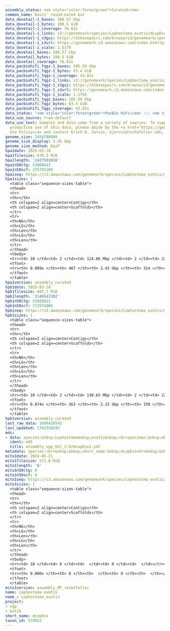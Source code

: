 ```yaml
---
assembly_status: <em style="color:forestgreen">Curated</em>
common_name: Davis' round-eared bat
data_dovetail-1_bases: 188.57 Gbp
data_dovetail-1_bytes: 108.5 GiB
data_dovetail-1_coverage: 76.82x
data_dovetail-1_links: s3://genomeark/species/Lophostoma_evotis/mLopEvo1/genomic_data/dovetail/<br>
data_dovetail-1_s3gui: https://42basepairs.com/browse/s3/genomeark/species/Lophostoma_evotis/mLopEvo1/genomic_data/dovetail/
data_dovetail-1_s3url: https://genomeark.s3.amazonaws.com/index.html?prefix=species/Lophostoma_evotis/mLopEvo1/genomic_data/dovetail/
data_dovetail-1_scale: 1.6179
data_dovetail_bases: 188.57 Gbp
data_dovetail_bytes: 108.5 GiB
data_dovetail_coverage: 76.82x
data_pacbiohifi_fqgz-1_bases: 105.59 Gbp
data_pacbiohifi_fqgz-1_bytes: 83.4 GiB
data_pacbiohifi_fqgz-1_coverage: 43.01x
data_pacbiohifi_fqgz-1_links: s3://genomeark/species/Lophostoma_evotis/mLopEvo1/genomic_data/pacbio_hifi/<br>
data_pacbiohifi_fqgz-1_s3gui: https://42basepairs.com/browse/s3/genomeark/species/Lophostoma_evotis/mLopEvo1/genomic_data/pacbio_hifi/
data_pacbiohifi_fqgz-1_s3url: https://genomeark.s3.amazonaws.com/index.html?prefix=species/Lophostoma_evotis/mLopEvo1/genomic_data/pacbio_hifi/
data_pacbiohifi_fqgz-1_scale: 1.1792
data_pacbiohifi_fqgz_bases: 105.59 Gbp
data_pacbiohifi_fqgz_bytes: 83.4 GiB
data_pacbiohifi_fqgz_coverage: 43.01x
data_status: '<em style="color:forestgreen">PacBio HiFi</em> ::: <em style="color:forestgreen">Dovetail</em>'
data_use_source: from-default
data_use_text: Samples and data come from a variety of sources. To support fair and
  productive use of this data, please abide by the <a href="https://genome10k.soe.ucsc.edu/data-use-policies/">Data
  Use Policy</a> and contact Erich D. Jarvis, ejarvis@rockefeller.edu, with any questions.
genome_size: 2454780000
genome_size_display: 2.45 Gbp
genome_size_method: GoaT
hpa1date: 2025-03-18
hpa1filesize: 670.3 MiB
hpa1length: '2427501038'
hpa1n50ctg: 53008647
hpa1n50scf: 175755209
hpa1seq: https://s3.amazonaws.com/genomeark/species/Lophostoma_evotis/mLopEvo1/assembly_curated/mLopEvo1.hap1.cur.20250318.fasta.gz
hpa1sizes: |
  <table class="sequence-sizes-table">
  <thead>
  <tr>
  <th></th>
  <th colspan=2 align=center>Contigs</th>
  <th colspan=2 align=center>Scaffolds</th>
  </tr>
  <tr>
  <th>NG</th>
  <th>LG</th>
  <th>Len</th>
  <th>LG</th>
  <th>Len</th>
  </tr>
  </thead>
  <tbody>
  <tr><td> 10 </td><td> 2 </td><td> 124.86 Mbp </td><td> 2 </td><td> 228.02 Mbp </td></tr><tr><td> 20 </td><td> 5 </td><td> 88.37 Mbp </td><td> 3 </td><td> 227.49 Mbp </td></tr><tr><td> 30 </td><td> 8 </td><td> 76.04 Mbp </td><td> 4 </td><td> 216.45 Mbp </td></tr><tr><td> 40 </td><td> 12 </td><td> 59.29 Mbp </td><td> 5 </td><td> 183.95 Mbp </td></tr><tr style="background-color:#cccccc;"><td> 50 </td><td> 16 </td><td style="background-color:#88ff88;"> 53.01 Mbp </td><td> 6 </td><td style="background-color:#88ff88;"> 175.76 Mbp </td></tr><tr><td> 60 </td><td> 21 </td><td> 41.98 Mbp </td><td> 8 </td><td> 125.50 Mbp </td></tr><tr><td> 70 </td><td> 28 </td><td> 32.04 Mbp </td><td> 10 </td><td> 113.65 Mbp </td></tr><tr><td> 80 </td><td> 37 </td><td> 18.38 Mbp </td><td> 12 </td><td> 101.04 Mbp </td></tr><tr><td> 90 </td><td> 68 </td><td> 3.71 Mbp </td><td> 16 </td><td> 53.66 Mbp </td></tr><tr><td> 100 </td><td> 0 </td><td>  </td><td> 0 </td><td>  </td></tr></tbody>
  <tfoot>
  <tr><th> 0.989x </th><th> 467 </th><th> 2.43 Gbp </th><th> 314 </th><th> 2.43 Gbp </th></tr>
  </tfoot>
  </table>
hpa1version: assembly_curated
hpb1date: 2025-03-18
hpb1filesize: 607.7 MiB
hpb1length: '2146547282'
hpb1n50ctg: 53689821
hpb1n50scf: 172574066
hpb1seq: https://s3.amazonaws.com/genomeark/species/Lophostoma_evotis/mLopEvo1/assembly_curated/mLopEvo1.hap2.cur.20250318.fasta.gz
hpb1sizes: |
  <table class="sequence-sizes-table">
  <thead>
  <tr>
  <th></th>
  <th colspan=2 align=center>Contigs</th>
  <th colspan=2 align=center>Scaffolds</th>
  </tr>
  <tr>
  <th>NG</th>
  <th>LG</th>
  <th>Len</th>
  <th>LG</th>
  <th>Len</th>
  </tr>
  </thead>
  <tbody>
  <tr><td> 10 </td><td> 2 </td><td> 130.65 Mbp </td><td> 2 </td><td> 225.11 Mbp </td></tr><tr><td> 20 </td><td> 4 </td><td> 108.07 Mbp </td><td> 3 </td><td> 222.01 Mbp </td></tr><tr><td> 30 </td><td> 7 </td><td> 82.70 Mbp </td><td> 4 </td><td> 216.35 Mbp </td></tr><tr><td> 40 </td><td> 11 </td><td> 70.22 Mbp </td><td> 5 </td><td> 181.31 Mbp </td></tr><tr style="background-color:#cccccc;"><td> 50 </td><td> 15 </td><td style="background-color:#88ff88;"> 53.69 Mbp </td><td> 6 </td><td style="background-color:#88ff88;"> 172.57 Mbp </td></tr><tr><td> 60 </td><td> 20 </td><td> 39.10 Mbp </td><td> 8 </td><td> 119.96 Mbp </td></tr><tr><td> 70 </td><td> 27 </td><td> 29.49 Mbp </td><td> 10 </td><td> 101.96 Mbp </td></tr><tr><td> 80 </td><td> 42 </td><td> 8.58 Mbp </td><td> 13 </td><td> 62.05 Mbp </td></tr><tr><td> 90 </td><td> 0 </td><td>  </td><td> 0 </td><td>  </td></tr><tr><td> 100 </td><td> 0 </td><td>  </td><td> 0 </td><td>  </td></tr></tbody>
  <tfoot>
  <tr><th> 0.874x </th><th> 263 </th><th> 2.15 Gbp </th><th> 150 </th><th> 2.15 Gbp </th></tr>
  </tfoot>
  </table>
hpb1version: assembly_curated
last_raw_data: 1698426542
last_updated: 1742310293
mds:
- data: species:&nbsp;Lophostoma&nbsp;evotis&nbsp;<br>specimen:&nbsp;mLopEvo1&nbsp;<br>projects:&nbsp;&nbsp;<br>&nbsp;&nbsp;-&nbsp;vgp&nbsp;<br>&nbsp;&nbsp;-&nbsp;bat1k&nbsp;<br>assembled_by_group:&nbsp;Rockefeller&nbsp;<br>data_location:&nbsp;S3&nbsp;<br>release_to:&nbsp;S3&nbsp;<br>primary:&nbsp;s3://genomeark/species/Lophostoma_evotis/mLopEvo1/assembly_vgp_HiC_2.0/mLopEvo1.HiC.hap1.20231107.fasta.gz&nbsp;<br>haplotigs:&nbsp;s3://genomeark/species/Lophostoma_evotis/mLopEvo1/assembly_vgp_HiC_2.0/mLopEvo1.HiC.hap2.20231107.fasta.gz&nbsp;<br>pretext:&nbsp;s3://genomeark/species/Lophostoma_evotis/mLopEvo1/assembly_vgp_HiC_2.0/evaluation/hap1/pretext/mLopEvo1_hap1_s2.pretext&nbsp;<br>pretext:&nbsp;s3://genomeark/species/Lophostoma_evotis/mLopEvo1/assembly_vgp_HiC_2.0/evaluation/hap2/pretext/mLopEvo1_hap2_s2.pretext&nbsp;<br>kmer_spectra_img:&nbsp;s3://genomeark/species/Lophostoma_evotis/mLopEvo1/assembly_vgp_HiC_2.0/evaluation/merqury/mLopEvo1_png/&nbsp;<br>pacbio_read_dir:&nbsp;s3://genomeark/species/Lophostoma_evotis/mLopEvo1/genomic_data/pacbio_hifi/&nbsp;<br>pacbio_read_type:&nbsp;hifi&nbsp;<br>hic_read_dir:&nbsp;s3://genomeark/species/Lophostoma_evotis/mLopEvo1/genomic_data/dovetail/&nbsp;<br>pipeline:&nbsp;&nbsp;<br>&nbsp;&nbsp;-&nbsp;hifiasm&nbsp;(0.19.3+galaxy0)&nbsp;<br>&nbsp;&nbsp;-&nbsp;yahs&nbsp;(1.2a.2+galaxy1)&nbsp;<br>notes:&nbsp;This&nbsp;was&nbsp;a&nbsp;Hifiasm-HiC&nbsp;assembly&nbsp;of&nbsp;mLopEvo1.&nbsp;This&nbsp;hap1&nbsp;assembly&nbsp;and&nbsp;hap2&nbsp;assembly&nbsp;underwent&nbsp;separate&nbsp;HiC&nbsp;scaffolding&nbsp;with&nbsp;YaHS.&nbsp;The&nbsp;HiC&nbsp;prep&nbsp;kit&nbsp;used&nbsp;was&nbsp;Swift-IDT.&nbsp;The&nbsp;HiC&nbsp;reaction&nbsp;was&nbsp;using&nbsp;Dovetail&nbsp;OmniC.&nbsp;<br>
  ident: md5
  title: assembly_vgp_HiC_2.0/mLopEvo1.yml
metadata: species:<br>&nbsp;&nbsp;short_name:&nbsp;mLopEvo<br>&nbsp;&nbsp;name:&nbsp;Lophostoma&nbsp;evotis<br>&nbsp;&nbsp;taxon_id:&nbsp;574022<br>&nbsp;&nbsp;common_name:&nbsp;Davis'&nbsp;round-eared&nbsp;bat<br>&nbsp;&nbsp;order:<br>&nbsp;&nbsp;&nbsp;&nbsp;name:&nbsp;Chiroptera<br>&nbsp;&nbsp;family:<br>&nbsp;&nbsp;&nbsp;&nbsp;name:&nbsp;Phyllostomidae<br>&nbsp;&nbsp;individuals:<br>&nbsp;&nbsp;&nbsp;&nbsp;-&nbsp;short_name:&nbsp;mLopEvo1<br>&nbsp;&nbsp;genome_size:&nbsp;2454780000<br>&nbsp;&nbsp;genome_size_method:&nbsp;GoaT<br>&nbsp;&nbsp;project:&nbsp;[&nbsp;vgp&nbsp;,&nbsp;bat1k&nbsp;]<br>
mito1date: 2024-05-21
mito1filesize: 571.8 MiB
mito1length: '0'
mito1n50ctg: 0
mito1n50scf: 0
mito1seq: https://s3.amazonaws.com/genomeark/species/Lophostoma_evotis/mLopEvo1/assembly_MT_rockefeller/mLopEvo1.MT.20240521.fasta.gz
mito1sizes: |
  <table class="sequence-sizes-table">
  <thead>
  <tr>
  <th></th>
  <th colspan=2 align=center>Contigs</th>
  <th colspan=2 align=center>Scaffolds</th>
  </tr>
  <tr>
  <th>NG</th>
  <th>LG</th>
  <th>Len</th>
  <th>LG</th>
  <th>Len</th>
  </tr>
  </thead>
  <tbody>
  <tr><td> 10 </td><td> 0 </td><td>  </td><td> 0 </td><td>  </td></tr><tr><td> 20 </td><td> 0 </td><td>  </td><td> 0 </td><td>  </td></tr><tr><td> 30 </td><td> 0 </td><td>  </td><td> 0 </td><td>  </td></tr><tr><td> 40 </td><td> 0 </td><td>  </td><td> 0 </td><td>  </td></tr><tr style="background-color:#cccccc;"><td> 50 </td><td> 0 </td><td style="background-color:#ff8888;">  </td><td> 0 </td><td style="background-color:#ff8888;">  </td></tr><tr><td> 60 </td><td> 0 </td><td>  </td><td> 0 </td><td>  </td></tr><tr><td> 70 </td><td> 0 </td><td>  </td><td> 0 </td><td>  </td></tr><tr><td> 80 </td><td> 0 </td><td>  </td><td> 0 </td><td>  </td></tr><tr><td> 90 </td><td> 0 </td><td>  </td><td> 0 </td><td>  </td></tr><tr><td> 100 </td><td> 0 </td><td>  </td><td> 0 </td><td>  </td></tr></tbody>
  <tfoot>
  <tr><th> 0.000x </th><th> 0 </th><th>  </th><th> 0 </th><th>  </th></tr>
  </tfoot>
  </table>
mito1version: assembly_MT_rockefeller
name: Lophostoma evotis
name_: Lophostoma_evotis
project:
- vgp
- bat1k
short_name: mLopEvo
taxon_id: 574022
---
```


